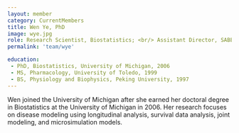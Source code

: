 ```yaml
---
layout: member
category: CurrentMembers
title: Wen Ye, PhD
image: wye.jpg
role: Research Scientist, Biostatistics; <br/> Assistant Director, SABER; <br/> Associate Director of Method and Measurement Core, MCDTR
permalink: 'team/wye'

education:
 - PhD, Biostatistics, University of Michigan, 2006
 - MS, Pharmacology, University of Toledo, 1999
 - BS, Physiology and Biophysics, Peking University, 1997
---
```


Wen joined the University of Michigan after she earned her doctoral degree in Biostatistics at the University of Michigan in 2006. Her research focuses on disease modeling using longitudinal analysis, survival data analysis, joint modeling, and microsimulation models.
